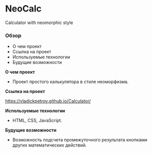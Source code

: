 # NeoCalc

Calculator with neomorphic style

### Обзор

- О чем проект
- Ссылка на проект
- Используемые технологии
- Будущие возможности

**О чем проект**

- Проект простого калькулятора в стиле неоморфизма.

**Ссылка на проект**

https://vladickpetrov.github.io/Calculator/

**Используемые технологии**

- HTML, CSS, JavaScript.

**Будущие возможности**

- Возможность подсчета промежуточного результата кнопками других математических действий.
